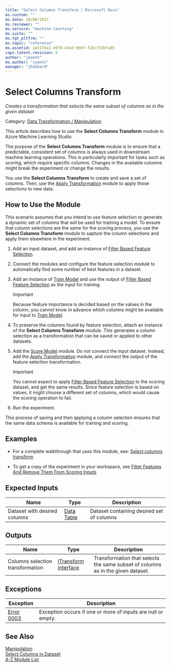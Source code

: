 ```yaml
---
title: "Select Columns Transform | Microsoft Docs"
ms.custom: ""
ms.date: 10/06/2017
ms.reviewer: ""
ms.service: "machine-learning"
ms.suite: ""
ms.tgt_pltfrm: ""
ms.topic: "reference"
ms.assetid: aa517da1-4978-43ed-960f-f26cf55bfa95
caps.latest.revision: 6
author: "jeannt"
ms.author: "jeannt"
manager: "jhubbard"
---
```

# Select Columns Transform
*Creates a transformation that selects the same subset of columns as in the given dataset*  
  
 Category: [Data Transformation / Manipulation](data-transformation-manipulation.md)  
  
 This article describes how to use the **Select Columns Transform** module in Azure Machine Learning Studio.
 
 The purpose of the **Select Columns Transform** module is to ensure that a predictable, consistent set of columns is always used in downstream machine learning operations. This is particularly important for tasks such as scoring, which require specific columns. Changes in the available columns might break the experiment or change the results.  

You use the **Select Columns Transform** to create and save a set of columns. Then, use the [Apply Transformation](apply-transformation.md) module to apply those selections to new data.


 ## How to Use the Module

This scenario assumes that you intend to use feature selection to generate a dynamic set of columns that will be used for training a model. To ensure that column selections are the same for the scoring process, you use the **Select Columns Transform** module to sapture the column selections and apply them elsewhere in the experiment.
 
1. Add an input dataset, and add an instance of [Filter Based Feature Selection](filter-based-feature-selection.md). 

2. Connect the modules and configure the feature selection module to automatically find some number of best features in a dataset. 

3. Add an instance of [Train Model](train-model.md) and use the output of [Filter Based Feature Selection](filter-based-feature-selection.md) as the input for training.

    > [!IMPORTANT]
    > Because feature importance is decided based on the values in the column, you cannot know in advance which columns might be available for input to [Train Model](train-model.md).  


4. To preserve the columns found by feature selection, attach an instance of the **Select Columns Transform** module. This generates a column selection as a transformation that can be saved or applied to other datasets.  

5. Add the [Score Model](score-model.md) module. Do not connect the input dataset. Instead, add the [Apply Transformation](apply-transformation.md) module, and connect the output of the feature selection transformation. 

   > [!IMPORTANT]
   > You cannot expect to apply [Filter Based Feature Selection](filter-based-feature-selection.md) to the scoring dataset, and get the same results. Since feature selection is based on values, it might choose a different set of columns, which would cause the scoring operation to fail.
    
6. Run the experiment.

This process of saving and then applying a column selection ensures that the same data schema is available for training and scoring.

## Examples

+ For a complete walkthrough that uses this module, see: [Select columns transform](https://gallery.cortanaintelligence.com/Experiment/Select-columns-transform-1)

+ To get a copy of the experiment in your workspace, see [Filter Features And Remove Them From Scoring Inputs](https://gallery.cortanaintelligence.com/Experiment/Filter-Features-And-Remove-Them-From-Scoring-Inputs-1)
   
##  <a name="ExpectedInputs"></a> Expected Inputs  
  
|Name|Type|Description|  
|----------|----------|-----------------|  
|Dataset with desired columns|[Data Table](data-table.md)|Dataset containing desired set of columns|  
  
##  <a name="Outputs"></a> Outputs  
  
|Name|Type|Description|  
|----------|----------|-----------------|  
|Columns selection transformation|[ITransform interface](itransform-interface.md)|Transformation that selects the same subset of columns as in the given dataset.|  
  
##  <a name="exceptions"></a> Exceptions  
  
|Exception|Description|  
|---------------|-----------------|  
|[Error 0003](errors/error-0003.md)|Exception occurs if one or more of inputs are null or empty.|  
  
## See Also  
 [Manipulation](data-transformation-manipulation.md)   
 [Select Columns in Dataset](select-columns-in-dataset.md)   
 [A-Z Module List](a-z-module-list.md)